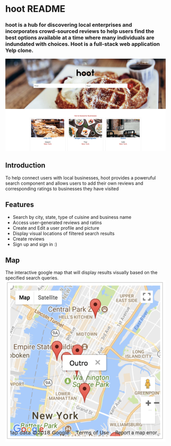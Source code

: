 # hoot README

### hoot is a hub for discovering local enterprises and incorporates crowd-sourced reviews to help users find the best options available at a time where many individuals are indundated with choices. Hoot is a full-stack web application Yelp clone. 
![alt text](https://github.com/kmtownley/Hoot/blob/master/app/assets/images/hoot-frontpage.png "Logo Title Text 1")

## Introduction
  To help connect users with local businesses, hoot provides a poweruful search component and allows users to add their own reviews and corresponding ratings to businesses they have visited
  
## Features
- Search by city, state, type of cuisine and business name
- Access user-generated reviews and ratins
- Create and Edit a user profile and picture
- Display visual locations of filtered search results
- Create reviews
- Sign up and sign in :)


## Map 
 The interactive google map that will display results visually based on the specified search queries.  
 ![alt text](https://github.com/kmtownley/Hoot/blob/master/app/assets/images/readme_map.png "Logo Title Text 1")
 
